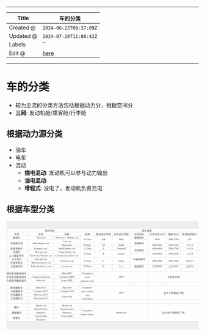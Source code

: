 -----

| Title     | 车的分类                                             |
| --------- | ------------------------------------------------ |
| Created @ | `2024-06-23T09:37:09Z`                           |
| Updated @ | `2024-07-20T11:00:42Z`                           |
| Labels    | \`\`                                             |
| Edit @    | [here](https://github.com/junxnone/che/issues/2) |

-----

# 车的分类

  - 较为主流的分类方法包括根据动力分，根据空间分
  - **三厢**: 发动机舱/乘客舱/行李舱

## 根据动力源分类

  - 油车
  - 电车
  - 混动
      - **插电混动**: 发动机可以参与动力输出
      - **油电混动**:
      - **增程式**: 没电了，发动机负责充电

## 根据车型分类

![image](media/13cd9cb36b21ff3e90b4002ae812258a352b3867.png)
